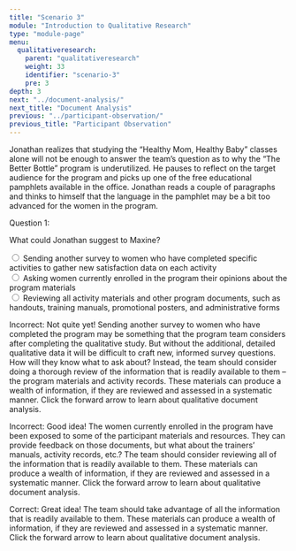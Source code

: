 ```yaml
---
title: "Scenario 3"
module: "Introduction to Qualitative Research"
type: "module-page"
menu:
  qualitativeresearch:
    parent: "qualitativeresearch"
    weight: 33
    identifier: "scenario-3"
    pre: 3
depth: 3
next: "../document-analysis/"
next_title: "Document Analysis"
previous: "../participant-observation/"
previous_title: "Participant Observation"
---
```

<div class="qualitativeresearch"><form method="post" action="."><div class="pageblock"><p>Jonathan realizes that studying the “Healthy Mom, Healthy Baby” classes alone will not be enough to answer the team’s question as to why the “The Better Bottle” program is underutilized. He pauses to reflect on the target audience for the program and picks up one of the free educational pamphlets available in the office. Jonathan reads a couple of paragraphs and thinks to himself that the language in the pamphlet may be a bit too advanced for the women in the program. </p>
</div><div class="pageblock"><div class="itemfeedback">

<div class="cases">
<div class="casetitle">
    Question 1:
  </div>
<div class="casecontent">
<div class="casequestion">
<p>What could Jonathan suggest to Maxine?</p>
<form id="form-163" method="post">
<div class="form-check">
<input class="form-check-input" data-answer="#answer-592" id="answer-value-592" name="question163" type="radio" value="592">
<label class="form-check-label" for="answer-value-592">Sending another survey to women who have completed specific activities to gather new satisfaction data on each activity</label>
</div>
<div class="form-check">
<input class="form-check-input" data-answer="#answer-593" id="answer-value-593" name="question163" type="radio" value="593">
<label class="form-check-label" for="answer-value-593">Asking women currently enrolled in the program their opinions about the program materials</label>
</div>
<div class="form-check">
<input class="form-check-input" data-answer="#answer-594" id="answer-value-594" name="question163" type="radio" value="594">
<label class="form-check-label" for="answer-value-594">Reviewing all activity materials and other program documents, such as handouts, training manuals, promotional posters, and administrative forms</label>
</div>
</form>
</div>
<div class="case-feedback">
<div class="answer-container item-feedback" id="answer-592">
<p><span class="incorrect">Incorrect: </span>Not quite yet! Sending another survey to women who have completed the program may be something that the program team considers after completing the qualitative study. But without the additional, detailed qualitative data it will be difficult to craft new, informed survey questions. How will they know what to ask about? Instead, the team should consider doing a thorough review of the information that is readily available to them – the program materials and activity records. These materials can produce a wealth of information, if they are reviewed and assessed in a systematic manner. Click the forward arrow to learn about qualitative document analysis.</p>
</div>
<div class="answer-container item-feedback" id="answer-593">
<p><span class="incorrect">Incorrect: </span>Good idea! The women currently enrolled in the program have been exposed to some of the participant materials and resources. They can provide feedback on those documents, but what about the trainers’ manuals, activity records, etc.? The team should consider reviewing all of the information that is readily available to them. These materials can produce a wealth of information, if they are reviewed and assessed in a systematic manner. Click the forward arrow to learn about qualitative document analysis.</p>
</div>
<div class="answer-container item-feedback" id="answer-594">
<p><span class="correct">Correct: </span>Great idea! The team should take advantage of all the information that is readily available to them. These materials can produce a wealth of information, if they are reviewed and assessed in a systematic manner. Click the forward arrow to learn about qualitative document analysis. </p>
</div>
</div><!--end case-feedback-->
</div>
</div>


</div>
</div></form></div>
